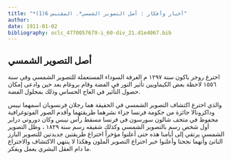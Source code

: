 ```yaml
---
title: "*أخبار وأفكار : أصل التصوير الشمسي*. المقتبس 6(1)"
author: 
date: 1911-01-02
bibliography: oclc_4770057679-i_60-div_21.d1e4067.bib
---
```




##  أصل التصوير الشمسي 


 اخترع روجر باكون سنة  ١٢٩٧  م الغرفة السوداء المستعملة للتصوير الشمسي وفي سنة  ١٥٥٦  لاحظة بعض الكيماويين تأثير النور في الفضة وقام بروغام بعد حين وادعى إمكان حصول التأثير في العاج الحساس وذلك بمحلول الفضة. 

 والذي اخترع اكتشاف التصوير الشمسي في الحقيقة هما رجلان فرنسويان اسمهما نيبس وداكرونالا جائزة من حكومة فرنسا جزاء نشرهما طريقتهما وأقدم الصور الفوتوغرافية محفوظ في متحف شالون سورسون في فرنسا مسقط رأس نيبس وكان دوروتي درابر أول شخص رسم بالتصوير الشمسي وكذلك شقيقه رسم سنة  ١٨٢٩  ، وظل التصوير الشمسي يرتقي إلى أيامنا هذه حتى أعلنوا مؤخراً اختراع طريقتين جديدتين للتصوير البارز الناتئ وأنهما نجحتا وأعلنوا خبر اختراع التصوير الملون وهكذا لا ينتهي الاكتشاف والاختراع ما دام العقل البشري يعمل ويفكر. 
